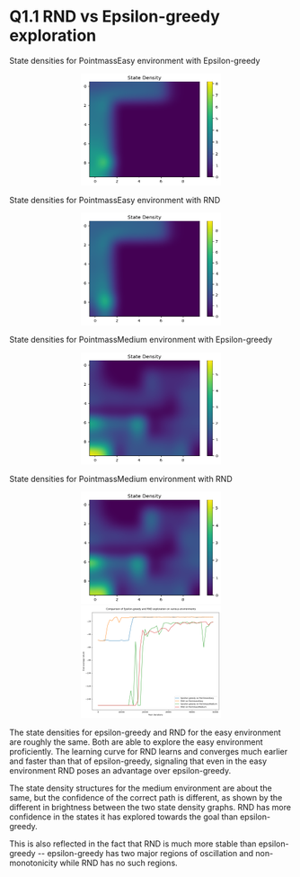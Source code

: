# Q1.1 RND vs Epsilon-greedy exploration

State densities for PointmassEasy environment with Epsilon-greedy
<div style="text-align: center">
    <img src="run_logs/hw5_expl_q1_env1_random_PointmassEasy-v0_21-11-2022_05-59-34/curr_state_density.png" width="250" height="200" />
</div>

State densities for PointmassEasy environment with RND
<div style="text-align: center">
    <img src="run_logs/hw5_expl_q1_env1_rnd_PointmassEasy-v0_21-11-2022_05-31-11/curr_state_density.png" width="250" height="200" />
</div>

State densities for PointmassMedium environment with Epsilon-greedy
<div style="text-align: center">
    <img src="run_logs/hw5_expl_q1_env2_random_PointmassMedium-v0_21-11-2022_06-41-44/curr_state_density.png" width="250" height="200" />
</div>

State densities for PointmassMedium environment with RND
<div style="text-align: center">
    <img src="run_logs/hw5_expl_q1_env2_rnd_PointmassMedium-v0_21-11-2022_06-25-23/curr_state_density.png" width="250" height="200" />
</div>

<div style="text-align: center">
    <img src="report_resources/q1_1.png" width="250" height="200" />
</div>

The state densities for epsilon-greedy and RND for the easy environment are roughly the same. Both are able to explore the easy environment proficiently. The learning curve for RND learns and converges much earlier and faster than that of epsilon-greedy, signaling that even in the easy environment RND poses an advantage over epsilon-greedy.

The state density structures for the medium environment are about the same, but the confidence of the correct path is different, as shown by the different in brightness between the two state density graphs. RND has more confidence in the states it has explored towards the goal than epsilon-greedy. 

This is also reflected in the fact that RND is much more stable than epsilon-greedy -- epsilon-greedy has two major regions of oscillation and non-monotonicity while RND has no such regions.

<div style="page-break-after: always;"></div>
